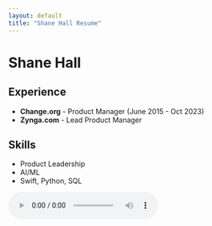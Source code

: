 ```yaml
---
layout: default
title: "Shane Hall Resume"
---
```


# Shane Hall

## Experience
- **Change.org** - Product Manager (June 2015 - Oct 2023)
- **Zynga.com** - Lead Product Manager

## Skills
- Product Leadership
- AI/ML
- Swift, Python, SQL

<audio controls>
  <source src="{{ 'assets/Deep_Dive.mp3' | relative_url }}" type="audio/mpeg">
  Your browser does not support the audio element.
</audio>
